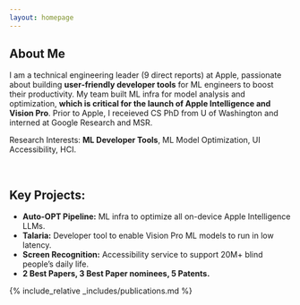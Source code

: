 ```yaml
---
layout: homepage
---
```


## About Me

I am a technical engineering leader (9 direct reports) at Apple, passionate about building **user‐friendly developer tools** for ML engineers to boost their productivity. My team built ML infra for model analysis and optimization, **which is critical for the launch of Apple Intelligence and Vision Pro**. Prior to Apple, I receieved CS PhD from U of Washington and interned at Google Research and MSR.

Research Interests: **ML Developer Tools**, ML Model Optimization, UI Accessibility, HCI.

<br>

## Key Projects:
- **Auto-OPT Pipeline:** ML infra to optimize all on-device Apple Intelligence LLMs.
- **Talaria:** Developer tool to enable Vision Pro ML models to run in low latency.
- **Screen Recognition:** Accessibility service to support 20M+ blind people’s daily life.
- **2 Best Papers, 3 Best Paper nominees, 5 Patents.**

{% include_relative _includes/publications.md %}